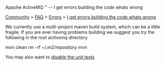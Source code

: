 Apache ActiveMQ ™ -- I get errors building the code whats wrong 

[Community](community.md) > [FAQ](CommunityCommunity/Community/faq.md) > [Errors](Community/FAQCommunity/FAQ/Community/FAQ/errors.md) > [I get errors building the code whats wrong](Community/FAQ/ErrorsCommunity/FAQ/Errors/Community/FAQ/Errors/i-get-errors-building-the-code-whats-wrong.md)


We currently use a multi-project maven build system, which can be a little fragile. If you are ever having problems building we suggest you try the following in the root _activemq_ directory

mvn clean
rm -rf ~/.m2/repository
mvn

You may also want to [disable the unit tests](Community/FAQ/GeneralCommunity/FAQ/General/Community/FAQ/General/how-do-i-build-but-disable-the-unit-tests.md)

